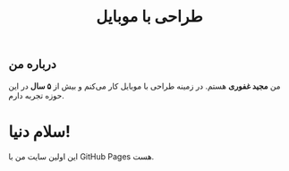 <!DOCTYPE html>
<html>
<head>
  <title>سایت من</title>
</head>
<body>

  <!-- بخش سربرگ -->
  <header>
    <h1>طراحی با موبایل</h1>
  </header>

  <!-- 👇 اینجا بخش درباره من رو اضافه کن -->
  <section id="about">
    <h2>درباره من</h2>
    <p>من <strong>مجید غفوری</strong> هستم. در زمینه طراحی با موبایل کار می‌کنم و بیش از <strong>۵ سال</strong> در این حوزه تجربه دارم.</p>
  </section>

  <!-- بقیه بخش‌ها مثل آموزش‌ها و تماس با من -->
  <h1>سلام دنیا!</h1>
  <p>این اولین سایت من با GitHub Pages هست.</p>
</body>
</html>
